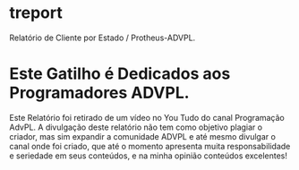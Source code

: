 # treport

Relatório de Cliente por Estado / Protheus-ADVPL.

Este Gatilho é Dedicados aos Programadores ADVPL.
===
 
Este Relatório foi retirado de um vídeo no You Tudo do canal Programação AdvPL.
A divulgação deste relatório não tem como objetivo plagiar o criador, mas sim expandir a comunidade ADVPL e até mesmo divulgar o canal onde foi criado, que até o momento apresenta muita responsabilidade e seriedade em seus conteúdos, e na minha opinião conteúdos excelentes!
 
